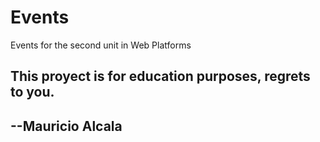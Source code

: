 # Events
Events for the second unit in Web Platforms
## This proyect is for education purposes, regrets to you.

## --Mauricio Alcala
